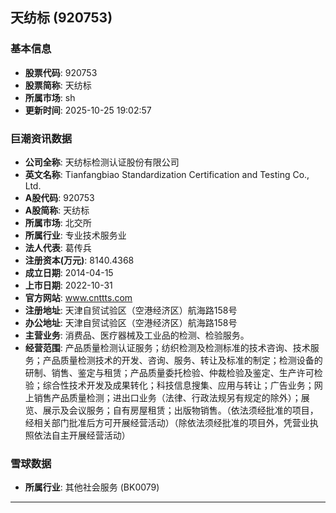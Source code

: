 ## 天纺标 (920753)

### 基本信息

- **股票代码**: 920753
- **股票简称**: 天纺标
- **所属市场**: sh
- **更新时间**: 2025-10-25 19:02:57

### 巨潮资讯数据

- **公司全称**: 天纺标检测认证股份有限公司
- **英文名称**: Tianfangbiao Standardization Certification and Testing Co., Ltd.
- **A股代码**: 920753
- **A股简称**: 天纺标
- **所属市场**: 北交所
- **所属行业**: 专业技术服务业
- **法人代表**: 葛传兵
- **注册资本(万元)**: 8140.4368
- **成立日期**: 2014-04-15
- **上市日期**: 2022-10-31
- **官方网站**: www.cnttts.com
- **注册地址**: 天津自贸试验区（空港经济区）航海路158号
- **办公地址**: 天津自贸试验区（空港经济区）航海路158号
- **主营业务**: 消费品、医疗器械及工业品的检测、检验服务。
- **经营范围**: 产品质量检测认证服务；纺织检测及检测标准的技术咨询、技术服务；产品质量检测技术的开发、咨询、服务、转让及标准的制定；检测设备的研制、销售、鉴定与租赁；产品质量委托检验、仲裁检验及鉴定、生产许可检验；综合性技术开发及成果转化；科技信息搜集、应用与转让；广告业务；网上销售产品质量检测；进出口业务（法律、行政法规另有规定的除外）；展览、展示及会议服务；自有房屋租赁；出版物销售。（依法须经批准的项目，经相关部门批准后方可开展经营活动）（除依法须经批准的项目外，凭营业执照依法自主开展经营活动）

### 雪球数据

- **所属行业**: 其他社会服务 (BK0079)

---